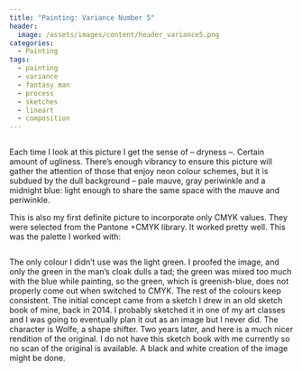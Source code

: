 ```yaml
---
title: "Painting: Variance Number 5"
header:
  image: /assets/images/content/header_variance5.png
categories:
  - Painting
tags:
  - painting
  - variance
  - fantasy man
  - process
  - sketches
  - lineart
  - composition
---
```

  
<img src="{{ stuffostuff.com }}{{ site.baseurl }}/assets/images/gallery/wolfe.png" alt=""> 

Each time I look at this picture I get the sense of – dryness –. Certain amount of ugliness. There’s enough vibrancy to ensure this picture will gather the attention of those that enjoy neon colour schemes, but it is subdued by the dull background – pale mauve, gray periwinkle and a midnight blue: light enough to share the same space with the mauve and periwinkle.

This is also my first definite picture to incorporate only CMYK values. They were selected from the Pantone +CMYK library. It worked pretty well. This was the palette I worked with:

<img src="{{ stuffostuff.com }}{{ site.baseurl }}/assets/images/content/september/palette.png" alt="">

The only colour I didn’t use was the light green. 
I proofed the image, and only the green in the man’s cloak dulls a tad; the green was mixed too much with the blue while painting, so the green, which is greenish-blue, does not properly come out when switched to CMYK. The rest of the colours keep consistent.
The initial concept came from a sketch I drew in an old sketch book of mine, back in 2014. I probably sketched it in one of my art classes and I was going to eventually plan it out as an image but I never did. The character is Wolfe, a shape shifter. Two years later, and here is a much nicer rendition of the original. I do not have this sketch book with me currently so no scan of the original is available. 
A black and white creation of the image might be done. 

<img src="{{ stuffostuff.com }}{{ site.baseurl }}/assets/images/content/wolfe1_lineart.png" caption="Wolfe lineart" alt="">
